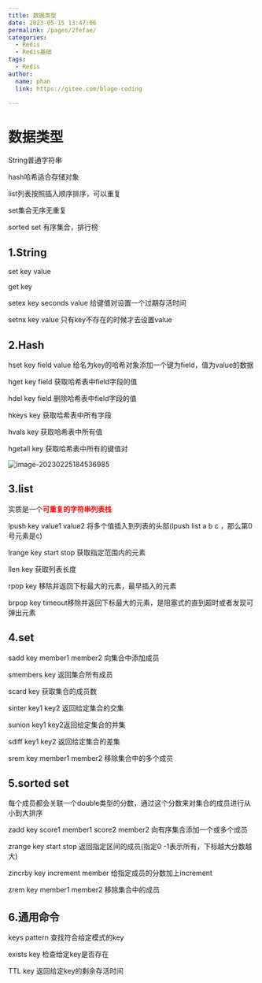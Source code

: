 ```yaml
---
title: 数据类型
date: 2023-05-15 13:47:06
permalink: /pages/2fefae/
categories: 
  - Redis
  - Redis基础
tags: 
  - Redis
author: 
  name: phan
  link: https://gitee.com/blage-coding

---
```

# 数据类型

String普通字符串

hash哈希适合存储对象

list列表按照插入顺序排序，可以重复

set集合无序无重复

sorted set 有序集合，排行榜

## 1.String

set key value

get key

setex key seconds value 给键值对设置一个过期存活时间

setnx key value 只有key不存在的时候才去设置value

## 2.Hash

hset key field value  给名为key的哈希对象添加一个键为field，值为value的数据

hget key field 获取哈希表中field字段的值

hdel key field 删除哈希表中field字段的值

hkeys key  获取哈希表中所有字段

hvals key  获取哈希表中所有值

hgetall key  获取哈希表中所有的键值对

![image-20230225184536985](https://cdn.staticaly.com/gh/blage-coding/picx-images-hosting@master/20230515/image-20230225184536985.9s0wwy7xgow.webp)

## 3.list

实质是一个<font color="red">**可重复的字符串列表栈**</font>

lpush key value1 value2 将多个值插入到列表的头部(lpush list a b c ，那么第0号元素是c)

lrange key start stop  获取指定范围内的元素

llen key 获取列表长度

rpop key 移除并返回下标最大的元素，最早插入的元素

brpop key timeout移除并返回下标最大的元素，是阻塞式的直到超时或者发现可弹出元素

## 4.set

sadd key member1 member2 向集合中添加成员

smembers key 返回集合所有成员

scard key 获取集合的成员数

sinter key1 key2 返回给定集合的交集

sunion key1 key2返回给定集合的并集

sdiff key1 key2 返回给定集合的差集

srem key member1 member2 移除集合中的多个成员

## 5.sorted set

每个成员都会关联一个double类型的分数，通过这个分数来对集合的成员进行从小到大排序

zadd key score1 member1 score2 member2 向有序集合添加一个或多个成员

zrange key start stop 返回指定区间的成员(指定0 -1表示所有，下标越大分数越大)

zincrby key increment member 给指定成员的分数加上increment

zrem key member1 member2 移除集合中的成员

## 6.通用命令

keys pattern 查找符合给定模式的key

exists key 检查给定key是否存在

TTL key 返回给定key的剩余存活时间  
